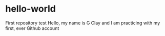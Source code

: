 # hello-world
First repository test
Hello, my name is G Clay and I am practicing with my first, ever Github account
